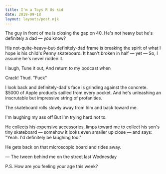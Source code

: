 ```yaml
---
title: I'm a Toys R Us kid
date: 2019-09-18
layout: layouts/post.njk
---
```


The guy in front of me is closing the gap on 40.
He's not heavy but he's definitely a dad — you know?

His not-quite-heavy-but-definitely-dad frame is breaking the spirit of what I hope is his child's Penny skateboard.
It hasn't broken in half — yet —
So, I assume he's never ridden it.

I laugh,
Tune it out,
And return to my podcast when

Crack! Thud. "Fuck"

I look back and definitely-dad's face is grinding against the concrete.
\$5000 of Apple products spilled from every pocket.
And he's unleashing an inscrutable but impressive string of profanities.

The skateboard rolls slowly away from him and back toward me.

I'm laughing my ass off
But I'm trying hard not to.

He collects his expensive accessories, limps toward me to collect his son's tiny skateboard — somehow it looks even smaller up close — and says:
"Yeah. I'd definitely be laughing too."

He gets back on that microscopic board and rides away.

— The tween behind me on the street last Wednesday

P.S.
How are you feeling your age this week?
